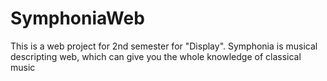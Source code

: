 # SymphoniaWeb
This is a web project for 2nd semester for "Display". Symphonia is musical descripting web, which can give you the whole knowledge of classical music
